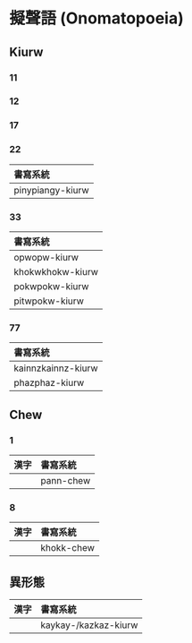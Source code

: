 # 擬聲語 (Onomatopoeia)

## Kiurw

### 11

### 12

### 17

### 22

| 書寫系統 |
| :--- |
| pinypiangy-kiurw |

### 33

| 書寫系統 |
| :--- |
| opwopw-kiurw |
| khokwkhokw-kiurw |
| pokwpokw-kiurw |
| pitwpokw-kiurw |

### 77

| 書寫系統 |
| :--- |
| kainnzkainnz-kiurw |
| phazphaz-kiurw |

## Chew

### 1

| 漢字 | 書寫系統 |
| :--- | :--- |
|| pann-chew |

### 8

| 漢字 | 書寫系統 |
| :--- | :--- |
|| khokk-chew |

## 異形態

| 漢字 | 書寫系統 |
| :--- | :--- |
|| kaykay-/kazkaz-kiurw |
